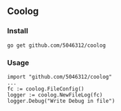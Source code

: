 ## Coolog

### Install

```
go get github.com/5046312/coolog
```

### Usage

```
import "github.com/5046312/coolog"
...
fc := coolog.FileConfig()
logger := coolog.NewFileLog(fc)
logger.Debug("Write Debug in file")
```